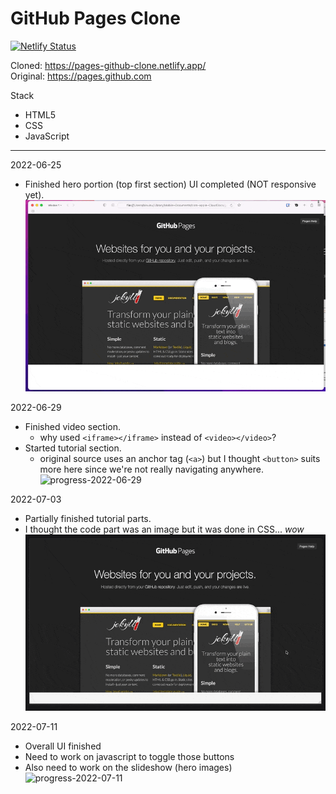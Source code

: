 # GitHub Pages Clone

[![Netlify Status](https://api.netlify.com/api/v1/badges/1567a537-b1d1-412f-969d-1a9bb8e92f1b/deploy-status)](https://app.netlify.com/sites/stirring-liger-b3ddf5/deploys)

Cloned: https://pages-github-clone.netlify.app/ <br />
Original: https://pages.github.com

Stack
- HTML5
- CSS
- JavaScript

---

2022-06-25
- Finished hero portion (top first section) UI completed (NOT responsive yet).
![progress-2022-06-25](./progress/20220625.gif)

2022-06-29
- Finished video section.
    - why used `<iframe></iframe>` instead of `<video></video>`?
- Started tutorial section.
    - original source uses an anchor tag (`<a>`) but I thought `<button>` suits more here since we're not really navigating anywhere.
![progress-2022-06-29](./progress/20220629.gif)

2022-07-03
- Partially finished tutorial parts.
- I thought the code part was an image but it was done in CSS... *wow*
![progress-2022-07-03](./progress/20220703.gif)

2022-07-11
- Overall UI finished
- Need to work on javascript to toggle those buttons
- Also need to work on the slideshow (hero images)
![progress-2022-07-11](./progress/20220711.gif)